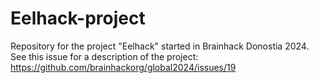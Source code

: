 # Eelhack-project
Repository for the project "Eelhack" started in Brainhack Donostia 2024. See this issue for a description of the project: https://github.com/brainhackorg/global2024/issues/19
